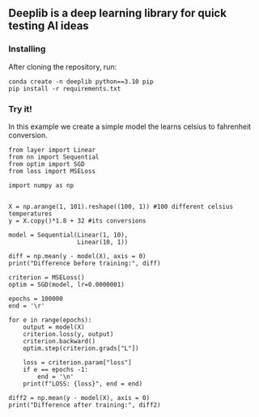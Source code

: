 ## Deeplib is a deep learning library for quick testing AI ideas

### Installing
After cloning the repository, run:
```
conda create -n deeplib python==3.10 pip
pip install -r requirements.txt
```

### Try it!
In this example we create a simple model the learns celsius to fahrenheit conversion.
```python3
from layer import Linear
from nn import Sequential
from optim import SGD
from loss import MSELoss

import numpy as np


X = np.arange(1, 101).reshape((100, 1)) #100 different celsius temperatures
y = X.copy()*1.8 + 32 #its conversions 

model = Sequential(Linear(1, 10),
                   Linear(10, 1))

diff = np.mean(y - model(X), axis = 0) 
print("Difference before training:", diff) 

criterion = MSELoss()
optim = SGD(model, lr=0.0000001)

epochs = 100000
end = '\r'

for e in range(epochs):
    output = model(X)
    criterion.loss(y, output)    
    criterion.backward()
    optim.step(criterion.grads["L"])
    
    loss = criterion.param["loss"]
    if e == epochs -1:
        end = '\n'
    print(f"LOSS: {loss}", end = end)

diff2 = np.mean(y - model(X), axis = 0)
print("Difference after training:", diff2) 
```
